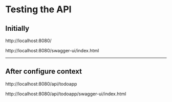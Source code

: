 # Testing the API

## Initially

http://localhost:8080/

http://localhost:8080/swagger-ui/index.html

---

## After configure context

http://localhost:8080/api/todoapp

http://localhost:8080/api/todoapp/swagger-ui/index.html
